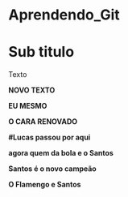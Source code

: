 # Aprendendo_Git

# Sub titulo

Texto

**NOVO TEXTO**

**EU MESMO**

**O CARA RENOVADO**

**#Lucas passou por aqui**

**agora quem da bola e o Santos**

**Santos é o novo campeão**

**O Flamengo e Santos**